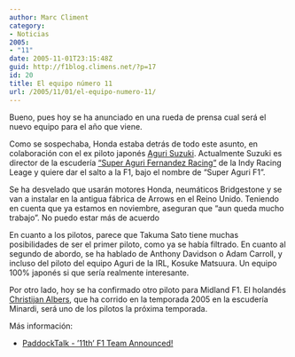 ```yaml
---
author: Marc Climent
category:
- Noticias
2005:
- "11"
date: 2005-11-01T23:15:48Z
guid: http://f1blog.climens.net/?p=17
id: 20
title: El equipo número 11
url: /2005/11/01/el-equipo-numero-11/
---
```


Bueno, pues hoy se ha anunciado en una rueda de prensa cual será el nuevo equipo para el año que viene.
  
Como se sospechaba, Honda estaba detrás de todo este asunto, en colaboración con el ex piloto japonés [Aguri Suzuki](http://www.grandprix.com/gpe/drv-suzagu.html). Actualmente Suzuki es director de la escudería [&#8220;Super Aguri Fernandez Racing&#8221;](http://www.superagurifernandezracing.net/) de la Indy Racing Leage y quiere dar el salto a la F1, bajo el nombre de &#8220;Super Aguri F1&#8221;.
  
Se ha desvelado que usarán motores Honda, neumáticos Bridgestone y se van a instalar en la antigua fábrica de Arrows en el Reino Unido. Teniendo en cuenta que ya estamos en noviembre, aseguran que &#8220;aun queda mucho trabajo&#8221;. No puedo estar más de acuerdo
  
En cuanto a los pilotos, parece que Takuma Sato tiene muchas posibilidades de ser el primer piloto, como ya se había filtrado. En cuanto al segundo de abordo, se ha hablado de Anthony Davidson o Adam Carroll, y incluso del piloto del equipo Aguri de la IRL, Kosuke Matsuura. Un equipo 100% japonés si que sería realmente interesante.

Por otro lado, hoy se ha confirmado otro piloto para Midland F1. El holandés [Christijan Albers](http://www.christijan.com/), que ha corrido en la temporada 2005 en la escudería Minardi, será uno de los pilotos la próxima temporada.

Más información:

  * [PaddockTalk - &#8217;11th&#8217; F1 Team Announced!](http://www.paddocktalk.com/news/html/modules.php?op=modload&name=News&file=article&sid=23528&newlang=&topic=8&catid=17)